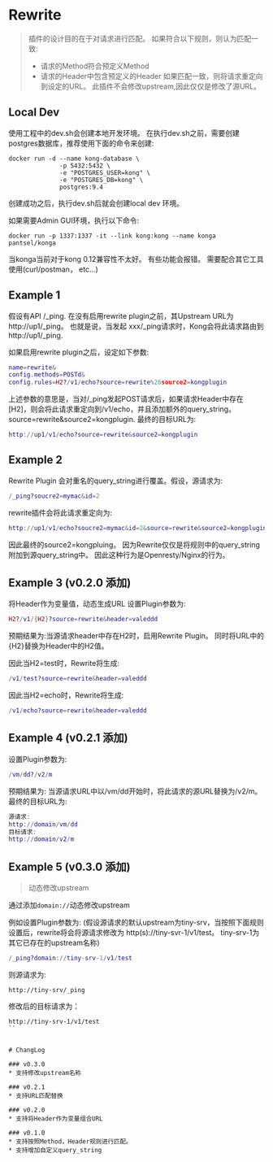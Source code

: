 # Rewrite


>插件的设计目的在于对请求进行匹配。 如果符合以下规则，则认为匹配一致:
> * 请求的Method符合预定义Method
> * 请求的Header中包含预定义的Header
>如果匹配一致，则将请求重定向到设定的URL。
>此插件不会修改upstream,因此仅仅是修改了源URL。


## Local Dev

使用工程中的dev.sh会创建本地开发环境。 在执行dev.sh之前，需要创建postgres数据库，推荐使用下面的命令来创建:

```docker
docker run -d --name kong-database \
              -p 5432:5432 \
              -e "POSTGRES_USER=kong" \
              -e "POSTGRES_DB=kong" \
              postgres:9.4
```

创建成功之后，执行dev.sh后就会创建local dev 环境。 

如果需要Admin GUI环境，执行以下命令:
```docker
docker run -p 1337:1337 -it --link kong:kong --name konga pantsel/konga
```
当konga当前对于kong 0.12兼容性不太好。 有些功能会报错。 需要配合其它工具使用(curl/postman， etc...)

## Example 1

假设有API /_ping. 在没有启用rewrite plugin之前，其Upstream URL为 http://up1/_ping。 
也就是说，当发起 xxx/_ping请求时，Kong会将此请求路由到http://up1/_ping. 

如果启用rewrite plugin之后，设定如下参数:

```lua
name=rewrite&
config.methods=POSTd&
config.rules=H2?/v1/echo?source=rewrite%26source2=kongplugin
```
上述参数的意思是，当对/_ping发起POST请求后，如果请求Header中存在[H2]，则会将此请求重定向到/v1/echo，并且添加额外的query_string。source=rewrite&source2=kongplugin. 
最终的目标URL为:
```lua
http://up1/v1/echo?source=rewrite&source2=kongplugin
``` 

## Example 2

Rewrite Plugin 会对重名的query_string进行覆盖。假设，源请求为:
```lua
/_ping?soucre2=mymac&id=2
```
rewrite插件会将此请求重定向为: 
```lua
http://up1/v1/echo?soucre2=mymac&id=2&source=rewrite&source2=kongplugin
```

因此最终的source2=kongpluing。 因为Rewrite仅仅是将规则中的query_string附加到源query_string中。 因此这种行为是Openresty/Nginx的行为。

## Example 3 (v0.2.0 添加)

将Header作为变量值，动态生成URL
设置Plugin参数为: 
```lua
H2?/v1/{H2}?source=rewrite&header=valeddd
```
预期结果为:当源请求header中存在H2时，启用Rewrite Plugin。 同时将URL中的{H2}替换为Header中的H2值。 

因此当H2=test时，Rewrite将生成:
```lua
/v1/test?source=rewrite&header=valeddd
```

因此当H2=echo时，Rewrite将生成:
```lua
/v1/echo?source=rewrite&header=valeddd
```

## Example 4 (v0.2.1 添加)

设置Plugin参数为:
```lua
/vm/dd?/v2/m
```
预期结果为: 当源请求URL中以/vm/dd开始时，将此请求的源URL替换为/v2/m。最终的目标URL为:

```lua
源请求:
http://domain/vm/dd
目标请求:
http://domain/v2/m
```

## Example 5 (v0.3.0 添加)
> 动态修改upstream

通过添加`domain://`动态修改upstream

例如设置Plugin参数为: (假设源请求的默认upstream为tiny-srv，当按照下面规则设置后，rewrite将会将源请求修改为 http(s)://tiny-svr-1/v1/test。 tiny-srv-1为其它已存在的upstream名称)
```lua
/_ping?domain://tiny-srv-1/v1/test
```
则源请求为:
```
http://tiny-srv/_ping
```
修改后的目标请求为：
```
http://tiny-srv-1/v1/test
``


# ChangLog

### v0.3.0
* 支持修改upstream名称

### v0.2.1
* 支持URL匹配替换

### v0.2.0
* 支持将Header作为变量组合URL

### v0.1.0
* 支持按照Method，Header规则进行匹配。 
* 支持增加自定义query_string